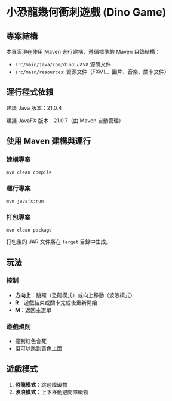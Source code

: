 # 小恐龍幾何衝刺遊戲 (Dino Game)

## 專案結構

本專案現在使用 Maven 進行建構，遵循標準的 Maven 目錄結構：
- `src/main/java/com/dino`: Java 源碼文件
- `src/main/resources`: 資源文件（FXML、圖片、音樂、關卡文件）

## 運行程式依賴

建議 Java 版本：21.0.4

建議 JavaFX 版本：21.0.7（由 Maven 自動管理）

## 使用 Maven 建構與運行

### 建構專案
```
mvn clean compile
```

### 運行專案
```
mvn javafx:run
```

### 打包專案
```
mvn clean package
```
打包後的 JAR 文件將在 `target` 目錄中生成。

## 玩法

### 控制
- **方向上**：跳躍（恐龍模式）或向上移動（波浪模式）
- **R**：遊戲結束或關卡完成後重新開始
- **M**：返回主選單

### 遊戲規則
- 撞到紅色會死
- 但可以跳到黃色上面

## 遊戲模式
1. **恐龍模式**：跳過障礙物
2. **波浪模式**：上下移動避開障礙物
